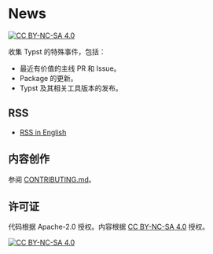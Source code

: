 # News

[![CC BY-NC-SA 4.0][cc-by-nc-sa-shield]][cc-by-nc-sa]

收集 Typst 的特殊事件，包括：

- 最近有价值的主线 PR 和 Issue。
- Package 的更新。
- Typst 及其相关工具版本的发布。

## RSS

- [RSS in English](https://typst-doc-cn.github.io/news/feed.xml)

## 内容创作

参阅 [CONTRIBUTING.md](CONTRIBUTING.md)。

## 许可证

代码根据 Apache-2.0 授权。内容根据 [CC BY-NC-SA 4.0][cc-by-nc-sa] 授权。

[![CC BY-NC-SA 4.0][cc-by-nc-sa-image]][cc-by-nc-sa]

[cc-by-nc-sa]: http://creativecommons.org/licenses/by-nc-sa/4.0/
[cc-by-nc-sa-image]: https://licensebuttons.net/l/by-nc-sa/4.0/88x31.png
[cc-by-nc-sa-shield]: https://img.shields.io/badge/License-CC%20BY--NC--SA%204.0-lightgrey.svg
